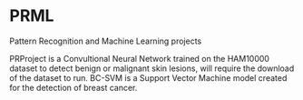 # PRML
Pattern Recognition and Machine Learning projects

PRProject is a Convultional Neural Network trained on the HAM10000 dataset to detect benign or malignant skin lesions, will require the download of the dataset to run.
BC-SVM is a Support Vector Machine model created for the detection of breast cancer.
